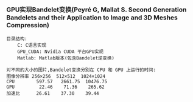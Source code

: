 ### GPU实现Bandelet变换(Peyré G, Mallat S. Second Generation Bandelets and their Application to Image and 3D Meshes Compression)

```
目录结构:
	C: C语言实现
	GPU_CUDA: Nvidia CUDA 平台GPU实现
	Matlab: Matlab版本(包含Bandelet逆变换)

对不同的大小的图片,Bandelet变换分别在 CPU 和 GPU 上运行的时间:
图像分辨率 256×256  512×512  1024×1024
CPU        597.57   2661.75  10476.75
GPU         22.46    71.36    265.62
加速比      26.61    37.30    39.44
```

